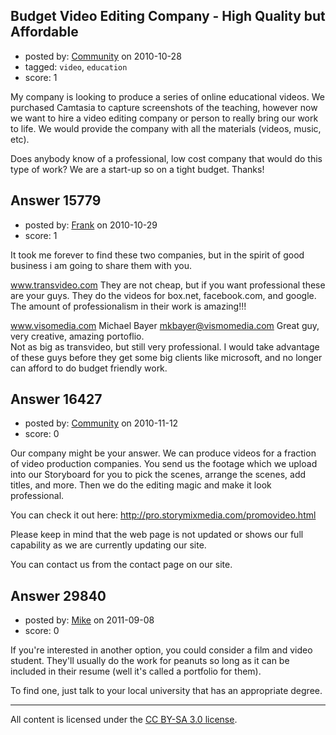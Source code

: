 ## Budget Video Editing Company - High Quality but Affordable

- posted by: [Community](https://stackexchange.com/users/-1/-1-community) on 2010-10-28
- tagged: `video`, `education`
- score: 1

My company is looking to produce a series of online educational videos. We purchased Camtasia to capture screenshots of the teaching, however now we want to hire a video editing company or person to really bring our work to life. We would provide the company with all the materials (videos, music, etc). 

Does anybody know of a professional, low cost company that would do this type of work? We are a start-up so on a tight budget. Thanks!


## Answer 15779

- posted by: [Frank](https://stackexchange.com/users/-1/4858-frank) on 2010-10-29
- score: 1

It took me forever to find these two companies, but in the spirit of good business i am going to share them with you.

www.transvideo.com 
They are not cheap, but if you want professional these are your guys.
They do the videos for box.net, facebook.com, and google. 
The amount of professionalism in their work is amazing!!!

www.visomedia.com
Michael Bayer <mkbayer@vismomedia.com>
Great guy, very creative, amazing portoflio.  
Not as big as transvideo, but still very professional.
I would take advantage of these guys before they get some big clients like microsoft, and no longer can afford to do budget friendly work.




## Answer 16427

- posted by: [Community](https://stackexchange.com/users/-1/-1-community) on 2010-11-12
- score: 0

Our company might be your answer.  We can produce videos for a fraction of video production companies.  You send us the footage which we upload into our Storyboard for you to pick the scenes, arrange the scenes, add titles, and more.  Then we do the editing magic and make it look professional.

You can check it out here: http://pro.storymixmedia.com/promovideo.html

Please keep in mind that the web page is not updated or shows our full capability as we are currently updating our site.

You can contact us from the contact page on our site.


## Answer 29840

- posted by: [Mike](https://stackexchange.com/users/-1/11945-mike) on 2011-09-08
- score: 0

If you're interested in another option, you could consider a film and video student. They'll usually do the work for peanuts so long as it can be included in their resume (well it's called a portfolio for them).

To find one, just talk to your local university that has an appropriate degree.



---

All content is licensed under the [CC BY-SA 3.0 license](https://creativecommons.org/licenses/by-sa/3.0/).
